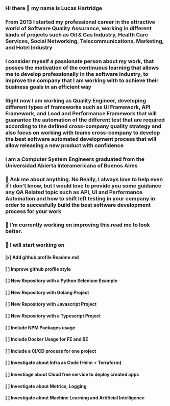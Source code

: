 ### Hi there 👋 my name is Lucas Hartridge 

### From 2013 I started my professional career in the attractive world of Software Quality Assurance, working in different kinds of projects such as Oil & Gas Industry, Health Care Services, Social Networking, Telecommunications, Marketing, and Hotel Industry 

### I consider myself a passionate person about my work, that posses the motivation of the continuous learning that allows me to develop professionally in the software industry, to improve the company that I am working with to achieve their business goals in an efficient way

### Right now I am working as Quality Engineer, developing different types of frameworks such as UI Framework, API Framework, and Load and Performance Framework that will guarantee the automation of the different test that are required according to the defined cross-company quality strategy and also focus on working with teams cross-company to develop the best software automated development process that will allow releasing a new product with confidence

### I am a Computer System Engineers graduated from the Universidad Abierta Interamericana of Buenos Aires


### 💬 Ask me about anything. No Really, I always love to help even if I don't know, but I would love to provide you some guidance any QA Related topic such as API, UI and Performance Automation and how to shift left testing in your company in order to succesfully build the best software development process for your work

### 🔭 I’m currently working on improving this read me to look better.

### 🌱 I will start working on 
#### [x] Add github profile Readme.md
#### [ ] Improve github profile style
#### [ ] New Repository with a Python Selenium Example
#### [ ] New Repository with Golang Project
#### [ ] New Repository with Javascript Project
#### [ ] New Repository with a Typescript Project
#### [ ] Include NPM Packages usage
#### [ ] Include Docker Usage for FE and BE
#### [ ] Include a CI/CD process for one project
#### [ ] Investigate about Infra as Code (Helm + Terraform)
#### [ ] Investiage about Cloud free service to deploy created apps
#### [ ] Investigate about Metrics, Logging
#### [ ] Investigate about Machine Learning and Artificial Intelligence


<!--
**LucasHartridge/LucasHartridge** is a ✨ _special_ ✨ repository because its `README.md` (this file) appears on your GitHub profile.

Here are some ideas to get you started:

- 🔭 I’m currently working on ...
- 🌱 I’m currently learning ...
- 👯 I’m looking to collaborate on ...
- 🤔 I’m looking for help with ...
- 📫 How to reach me: ...
- 😄 Pronouns: ...
- ⚡ Fun fact: ...
-->
